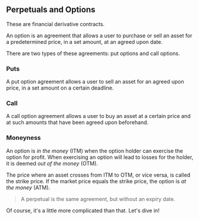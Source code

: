 ## Perpetuals and Options  

These are financial derivative contracts.  

An option is an agreement that allows a user to purchase or sell an asset for a predetermined price, in a set amount, at an agreed upon date.  

There are two types of these agreements: put options and call options.

### Puts  

A put option agreement allows a user to sell an asset for an agreed upon price, in a set amount on a certain deadline.

### Call  

A call option agreement allows a user to buy an asset at a certain price and at such amounts that have been agreed upon beforehand. 

### Moneyness  

An option is *in the money* (ITM) when the option holder can exercise the option for profit. When exercising an option will lead to losses for the holder, it is deemed *out of the money* (OTM).  

The price where an asset crosses from ITM to OTM, or vice versa, is called the strike price. If the market price equals the strike price, the option is *at the money* (ATM).

> A perpetual is the same agreement, but without an expiry date.  

Of course, it's a little more complicated than that. Let's dive in!